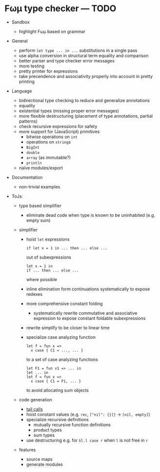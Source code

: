 # Fωμ type checker &mdash; TODO

- Sandbox
  - highlight Fωμ based on grammar
- General
  - perform `let type ... in ...` substitutions in a single pass
  - use alpha conversion in structural term equality and comparison
  - better parser and type checker error messages
  - more testing
  - pretty printer for expressions
  - take precendence and associativity properly into account in pretty printing
- Language
  - bidirectional type checking to reduce and generalize annotations
  - equality
  - existential types (missing proper error messages)
  - more flexible destructuring (placement of type annotations, partial
    patterns)
  - check recursive expressions for safety
  - more support for (JavaScript) primitives
    - bitwise operations on `int`
    - operations on `string`s
    - `BigInt`
    - `double`
    - `array` (as immutable?)
    - `println`
  - naïve modules/export
- Documentation
  - non-trivial examples
- ToJs:

  - type based simplifier
    - eliminate dead code when type is known to be uninhabited (e.g. empty sum)
  - simplifier

    - hoist `let` expressions

      ```
      if let x = 1 in ... then ... else ...
      ```

      out of subexpressions

      ```
      let x = 1 in
      if ... then ... else ...
      ```

      where possible

    - inline elimination form continuations systematically to expose redexes

    - more comprehensive constant folding

      - systematically rewrite commutative and associative expression to expose
        constant foldable subexpressions

    - rewrite simplify to be closer to linear time
    - specialize case analyzing function

      ```
      let f = fun x =>
        x case { C1 = ..., ... }
      ```

      to a set of case analyzing functions

      ```
      let F1 = fun v1 => ... in
      let ... in
      let f = fun x =>
        x case { C1 = F1, ... }
      ```

      to avoid allocating sum objects

  - code generation
    - [tail calls](https://stackoverflow.com/a/54721813)
    - hoist constant values (e.g. `rec`, `["nil": {}]}` -> `[nil, empty]`)
    - specialize recursive definitions
      - mutually recursive function definitions
      - product types
      - sum types
    - use destructuring e.g. for `λl.l case r` when `l` is not free in `r`
  - features
    - source maps
    - generate modules
